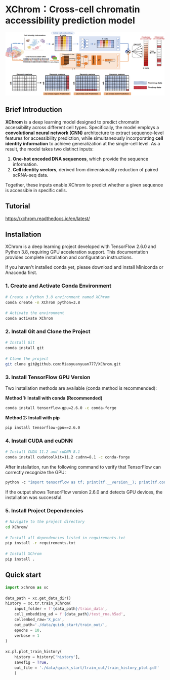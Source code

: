 # XChrom：Cross-cell chromatin accessibility prediction model

<div align=left><img width = '700' height ='200' src ="XChrom_pipeline.png"/></div>

## Brief Introduction

**XChrom** is a deep learning model designed to predict chromatin accessibility across different cell types. Specifically, the model employs a **convolutional neural network (CNN)** architecture to extract sequence-level features for accessibility prediction, while simultaneously incorporating **cell identity information** to achieve generalization at the single-cell level. As a result, the model takes two distinct inputs:  

1. **One-hot encoded DNA sequences**, which provide the sequence information.  
2. **Cell identity vectors**, derived from dimensionality reduction of paired scRNA-seq data.  

Together, these inputs enable XChrom to predict whether a given sequence is accessible in specific cells.  

## Tutorial

https://xchrom.readthedocs.io/en/latest/

## Installation

XChrom is a deep learning project developed with TensorFlow 2.6.0 and Python 3.8, requiring GPU acceleration support. This documentation provides complete installation and configuration instructions.

If you haven't installed conda yet, please download and install Miniconda or Anaconda first.

### 1. Create and Activate Conda Environment

```bash
# Create a Python 3.8 environment named XChrom
conda create -n XChrom python=3.8

# Activate the environment
conda activate XChrom
```

### 2. Install Git and Clone the Project

```bash
# Install Git
conda install git

# Clone the project
git clone git@github.com:Miaoyuanyuan777/XChrom.git
```

### 3. Install TensorFlow GPU Version

Two installation methods are available (conda method is recommended):

**Method 1: Install with conda (Recommended)**

```bash
conda install tensorflow-gpu=2.6.0 -c conda-forge
```

**Method 2: Install with pip**

```bash
pip install tensorflow-gpu==2.6.0
```

### 4. Install CUDA and cuDNN

```bash
# Install CUDA 11.2 and cuDNN 8.1
conda install cudatoolkit=11.2 cudnn=8.1 -c conda-forge
```

After installation, run the following command to verify that TensorFlow can correctly recognize the GPU:

```python
python -c "import tensorflow as tf; print(tf.__version__); print(tf.config.list_physical_devices('GPU'))"
```

If the output shows TensorFlow version 2.6.0 and detects GPU devices, the installation was successful.

### 5. Install Project Dependencies

```bash
# Navigate to the project directory
cd XChrom/

# Install all dependencies listed in requirements.txt
pip install -r requirements.txt

# Install XChrom
pip install .
```

## Quick start
```python
import xchrom as xc

data_path = xc.get_data_dir()
history = xc.tr.train_XChrom(
    input_folder = f'{data_path}/train_data',
    cell_embedding_ad = f'{data_path}/test_rna.h5ad',
    cellembed_raw='X_pca',
    out_path='./data/quick_start/train_out/',
    epochs = 10,
    verbose = 1
)

xc.pl.plot_train_history(
    history = history['history'],
    savefig = True,
    out_file = './data/quick_start/train_out/train_history_plot.pdf'
    )
```
